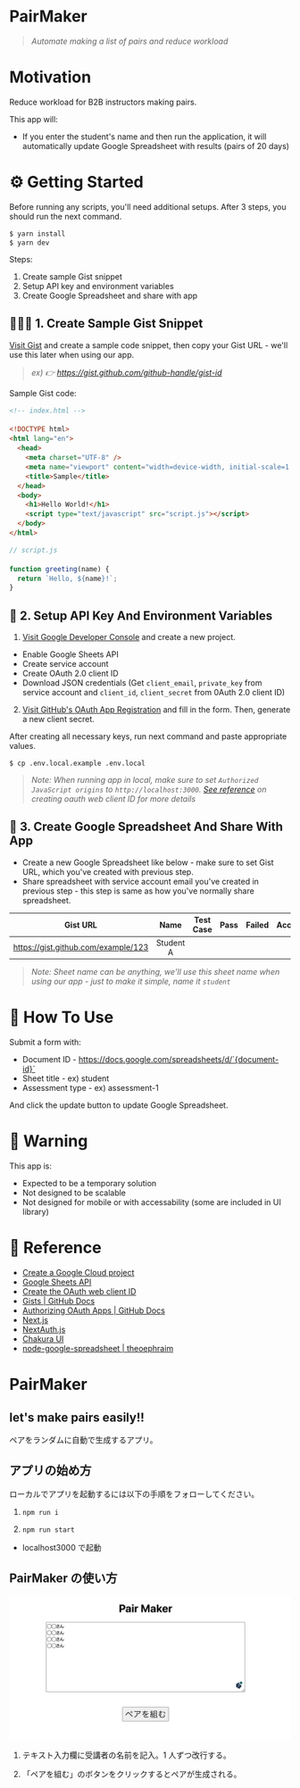 # PairMaker

> _Automate making a list of pairs and reduce workload_

# Motivation

Reduce workload for B2B instructors making pairs.

This app will:

- If you enter the student's name and then run the application, it will automatically update Google Spreadsheet with results (pairs of 20 days)

# ⚙️ Getting Started

Before running any scripts, you'll need additional setups. After 3 steps, you should run the next command.

```shell
$ yarn install
$ yarn dev
```

Steps:

1. Create sample Gist snippet
1. Setup API key and environment variables
1. Create Google Spreadsheet and share with app

## 🧑🏻‍💻 1. Create Sample Gist Snippet

[Visit Gist](https://gist.github.com/) and create a sample code snippet, then copy your Gist URL - we'll use this later when using our app.

> _ex) 👉 https://gist.github.com/github-handle/gist-id_

Sample Gist code:

```html
<!-- index.html -->

<!DOCTYPE html>
<html lang="en">
  <head>
    <meta charset="UTF-8" />
    <meta name="viewport" content="width=device-width, initial-scale=1.0" />
    <title>Sample</title>
  </head>
  <body>
    <h1>Hello World!</h1>
    <script type="text/javascript" src="script.js"></script>
  </body>
</html>
```

```js
// script.js

function greeting(name) {
  return `Hello, ${name}!`;
}
```

## 🤫 2. Setup API Key And Environment Variables

1. [Visit Google Developer Console](https://console.developers.google.com/) and create a new project.

- Enable Google Sheets API
- Create service account
- Create OAuth 2.0 client ID
- Download JSON credentials (Get `client_email`, `private_key` from service account and `client_id`, `client_secret` from 0Auth 2.0 client ID)

2. [Visit GitHub's OAuth App Registration](https://github.com/settings/applications/new) and fill in the form. Then, generate a new client secret.

After creating all necessary keys, run next command and paste appropriate values.

```shell
$ cp .env.local.example .env.local
```

> _Note: When running app in local, make sure to set `Authorized JavaScript origins` to `http://localhost:3000`. [See reference](#🔗-reference) on creating oauth web client ID for more details_

## 📑 3. Create Google Spreadsheet And Share With App

- Create a new Google Spreadsheet like below - make sure to set Gist URL, which you've created with previous step.
- Share spreadsheet with service account email you've created in previous step - this step is same as how you've normally share spreadsheet.

|              Gist URL               |   Name    | Test Case | Pass | Failed | Accuracy |
| :---------------------------------: | :-------: | :-------: | :--: | :----: | :------: |
| https://gist.github.com/example/123 | Student A |           |      |        |          |

> _Note: Sheet name can be anything, we'll use this sheet name when using our app - just to make it simple, name it `student`_

# 🤝 How To Use

Submit a form with:

- Document ID - https://docs.google.com/spreadsheets/d/`{document-id}`
- Sheet title - ex) student
- Assessment type - ex) assessment-1

And click the update button to update Google Spreadsheet.

# 🚧 Warning

This app is:

- Expected to be a temporary solution
- Not designed to be scalable
- Not designed for mobile or with accessability (some are included in UI library)

# 🔗 Reference

- [Create a Google Cloud project](https://developers.google.com/workspace/guides/create-project)
- [Google Sheets API](https://console.cloud.google.com/apis/library/sheets.googleapis.com)
- [Create the OAuth web client ID](https://support.google.com/workspacemigrate/answer/9222992)
- [Gists | GitHub Docs](https://docs.github.com/en/rest/reference/gists)
- [Authorizing OAuth Apps | GitHub Docs](https://docs.github.com/en/developers/apps/building-oauth-apps/authorizing-oauth-apps)
- [Next.js](https://nextjs.org/)
- [NextAuth.js](https://next-auth.js.org/)
- [Chakura UI](https://chakra-ui.com/)
- [node-google-spreadsheet | theoephraim](https://github.com/theoephraim/node-google-spreadsheet)

# PairMaker
## let's make pairs easily!! 

ペアをランダムに自動で生成するアプリ。

## アプリの始め方

ローカルでアプリを起動するには以下の手順をフォローしてください。

1.  `npm run i`

2.  `npm run start`

- localhost3000 で起動

## PairMaker の使い方

<img src="./img/メイン画面.png">

1. テキスト入力欄に受講者の名前を記入。1 人ずつ改行する。

2. 「ペアを組む」のボタンをクリックするとペアが生成される。
